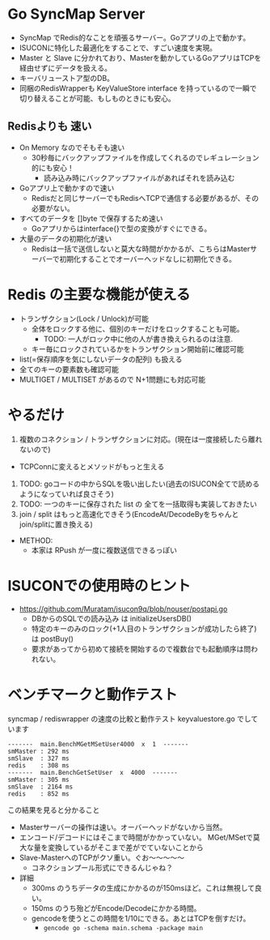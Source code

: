 # Go SyncMap Server

- SyncMap でRedis的なことを頑張るサーバー。Goアプリの上で動かす。
- ISUCONに特化した最適化をすることで、すごい速度を実現。
- Master と Slave に分かれており、Masterを動かしているGoアプリはTCPを経由せずにデータを扱える。
- キーバリューストア型のDB。
- 同梱のRedisWrapperも KeyValueStore interface を持っているので一瞬で切り替えることが可能、もしものときにも安心。


## Redisよりも 速い
- On Memory なのでそもそも速い
  - 30秒毎にバックアップファイルを作成してくれるのでレギュレーション的にも安心！
    -  読み込み時にバックアップファイルがあればそれを読み込む
- Goアプリ上で動かすので速い
  - Redisだと同じサーバーでもRedisへTCPで通信する必要があるが、その必要がない。
- すべてのデータを []byte で保存するため速い
  - Goアプリからはinterface{}で型の変換がすぐにできる。
- 大量のデータの初期化が速い
  - Redisは一括で送信しないと莫大な時間がかかるが、こちらはMasterサーバーで初期化することでオーバーヘッドなしに初期化できる。

# Redis の主要な機能が使える
- トランザクション(Lock / Unlock)が可能
  - 全体をロックする他に、個別のキーだけをロックすることも可能。
    - TODO: 一人がロック中に他の人が書き換えられるのは注意.
  - キー毎にロックされているかをトランザクション開始前に確認可能
- list(=保存順序を気にしないデータの配列) も扱える
- 全てのキーの要素数も確認可能
- MULTIGET / MULTISET があるので N+1問題にも対応可能


# やるだけ
1. 複数のコネクション / トランザクションに対応。(現在は一度接続したら離れないので)
  - TCPConnに変えるとメソッドがもっと生える
1. TODO: goコードの中からSQLを吸い出したい(過去のISUCON全てで読めるようになっていれば良さそう)
1. TODO: 一つのキーに保存された list の 全てを一括取得も実装しておきたい
1. join / split はもっと高速化できそう(EncodeAt/DecodeByをちゃんとjoin/splitに置き換える)
- METHOD:
  - 本家は RPush が一度に複数送信できるっぽい
# ISUCONでの使用時のヒント
- https://github.com/Muratam/isucon9q/blob/nouser/postapi.go
  - DBからのSQLでの読み込み は initializeUsersDB()
  - 特定のキーのみのロック(+1人目のトランザクションが成功したら終了) は postBuy()
  - 要求があってから初めて接続を開始するので複数台でも起動順序は問われない。



# ベンチマークと動作テスト

syncmap / rediswrapper の速度の比較と動作テスト keyvaluestore.go でしています

```
-------  main.BenchMGetMSetUser4000  x  1  -------
smMaster : 292 ms
smSlave  : 327 ms
redis    : 308 ms
-------  main.BenchGetSetUser  x  4000  -------
smMaster : 305 ms
smSlave  : 2164 ms
redis    : 852 ms
```

この結果を見ると分かること

-  Masterサーバーの操作は速い。オーバーヘッドがないから当然。
- エンコード/デコードにはそこまで時間がかかっていない。 MGet/MSetで莫大な量を変換しているがそこまで差がでていないことから
- Slave-MasterへのTCPがクソ重い。ぐお〜〜〜〜〜
  - コネクションプール形式にできるんじゃね？
- 詳細
  - 300ms のうちデータの生成にかかるのが150msほど。これは無視して良い。
  - 150ms のうち殆どがEncode/Decodeにかかる時間。
  - gencodeを使うとこの時間を1/10にできる。あとはTCPを倒すだけ。
    - `gencode go -schema main.schema -package main`
